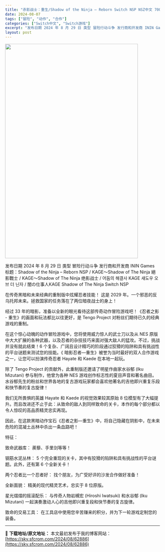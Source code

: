 ```yaml
---
title: "赤影战士：重生/Shadow of the Ninja – Reborn Switch NSP NSZ中文 700M"
date: 2024-08-07
tags: ["冒险", "动作", "合作"]
categories: ["Switch中文", "Switch游戏"]
excerpt: "发布日期 2024 年 8 月 29 日 类型 冒险行动斗争 发行商和开发商 ININ Games 标题：Shadow of the Ninja – Reborn NSP / KAGE～Shadow of The Ninja 絕影戰士 / KAGE～Shadow of The Ninja 绝影战士 &hellip;"
layout: post
---
```


<img class="aligncenter size-full wp-image-62887" src="https://sky.sfcrom.com/wp-content/uploads/2024/08/2024080703185470.webp" alt="" width="432" height="698" />

发布日期 2024 年 8 月 29 日
类型 冒险行动斗争
发行商和开发商 ININ Games
标题：Shadow of the Ninja – Reborn NSP / KAGE～Shadow of The Ninja 絕影戰士 / KAGE～Shadow of The Ninja 绝影战士 / 어둠의 해결사 KAGE 섀도우 오브 더 닌자 / 闇の仕事人KAGE Shadow of The Ninja Switch NSP

在传奇黑暗和未来经典的重制版中炫耀忍者技能！
这是 2029 年。一个邪恶的反乌托邦未来。拯救国家的任务落在了两位暗夜战士的身上！

经过 33 年的暗影，准备以全新的眼光看待这部传奇动作冒险游戏吧！《忍者之影 - 重生》的画面和玩法都比以往更好，是 Tengo Project 对粉丝们期待已久的经典游戏的重制。

在这个惊心动魄的动作冒险游戏中，您将使用威力惊人的武士刀以及从 NES 原版中大大扩展的各种武器，以及忍者的杂技技巧来面对强大敌人的猛攻。不过，挑战并没有就此结束！6 个复杂、广阔且设计精巧的阶段通过狡猾的陷阱和具有挑战性的平台谜题来测试您的技能。《
暗影忍者—重生》被誉为当时最好的双人合作游戏之一，让您可以扮演传奇忍者 Hayate 和 Kaede 在本地一起玩。

除了 Tengo Project 的贡献外，此重制版还邀请了明星作曲家水谷郁 (Iku Mizutani) 参与制作，他曾为各种 NES 游戏创作标志性的夏目声音和著名曲目。水谷郁先生的粉丝和世界各地的复古游戏玩家都会喜欢他著名的吉他即兴重复乐段和快节奏的复古旋律！

我们无所畏惧的英雄 Hayate 和 Kaede 的视觉效果较其原始 8 位模型有了大幅提升。而且改进还不止于此：从致命的敌人到同样致命的关卡，本作的每个部分都以令人惊叹的高品质精灵忠实再现。

因此，在这款黑暗动作宝石《忍者之影—重生》中，将自己隐藏在阴影中，在未来危险的混凝土丛林中杀出一条血路吧！

特征：

致命武器库：
蒺藜、手里剑等等！

钢筋水泥丛林：
5 个完全重现的关卡，其中有狡猾的陷阱和具有挑战性的平台谜题。此外，还有第 6 个全新关卡！

两个忍者比一个忍者好：
找个朋友，为广受好评的沙发合作做好准备！

全新面貌：
精美的现代精灵艺术，忠实于 8 位原版。

星光熠熠的摇滚配乐：
与传奇人物岩槻宏 (Hiroshi Iwatsuki) 和水谷郁 (Iku Mizutani) 一起演奏激动人心的吉他即兴重复段和快节奏的复古旋律。

致命的交易工具：
在工具店中使用您辛苦赚来的积分，并为下一轮游戏定制您的装备。

---
📖 **下载地址/原文地址：** 本文最初发布于我的博客网站：[https://sky.sfcrom.com/2024/08/62886](https://sky.sfcrom.com/2024/08/62886)
